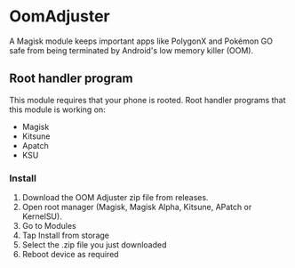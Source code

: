 # OomAdjuster
A Magisk module keeps important apps like PolygonX and Pokémon GO safe from being terminated by Android's low memory killer (OOM).

## Root handler program
This module requires that your phone is rooted.
Root handler programs that this module is working on:
- Magisk
- Kitsune
- Apatch
- KSU

### Install
1. Download the OOM Adjuster zip file from releases.
2. Open root manager (Magisk, Magisk Alpha, Kitsune, APatch or KernelSU).
3. Go to Modules
4. Tap Install from storage
5. Select the .zip file you just downloaded
6. Reboot device as required

